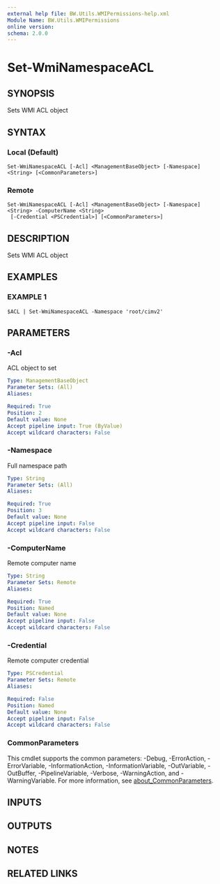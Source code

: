 ```yaml
---
external help file: BW.Utils.WMIPermissions-help.xml
Module Name: BW.Utils.WMIPermissions
online version:
schema: 2.0.0
---
```


# Set-WmiNamespaceACL

## SYNOPSIS
Sets WMI ACL object

## SYNTAX

### Local (Default)
```
Set-WmiNamespaceACL [-Acl] <ManagementBaseObject> [-Namespace] <String> [<CommonParameters>]
```

### Remote
```
Set-WmiNamespaceACL [-Acl] <ManagementBaseObject> [-Namespace] <String> -ComputerName <String>
 [-Credential <PSCredential>] [<CommonParameters>]
```

## DESCRIPTION
Sets WMI ACL object

## EXAMPLES

### EXAMPLE 1
```
$ACL | Set-WmiNamespaceACL -Namespace 'root/cimv2'
```

## PARAMETERS

### -Acl
ACL object to set

```yaml
Type: ManagementBaseObject
Parameter Sets: (All)
Aliases:

Required: True
Position: 2
Default value: None
Accept pipeline input: True (ByValue)
Accept wildcard characters: False
```

### -Namespace
Full namespace path

```yaml
Type: String
Parameter Sets: (All)
Aliases:

Required: True
Position: 3
Default value: None
Accept pipeline input: False
Accept wildcard characters: False
```

### -ComputerName
Remote computer name

```yaml
Type: String
Parameter Sets: Remote
Aliases:

Required: True
Position: Named
Default value: None
Accept pipeline input: False
Accept wildcard characters: False
```

### -Credential
Remote computer credential

```yaml
Type: PSCredential
Parameter Sets: Remote
Aliases:

Required: False
Position: Named
Default value: None
Accept pipeline input: False
Accept wildcard characters: False
```

### CommonParameters
This cmdlet supports the common parameters: -Debug, -ErrorAction, -ErrorVariable, -InformationAction, -InformationVariable, -OutVariable, -OutBuffer, -PipelineVariable, -Verbose, -WarningAction, and -WarningVariable. For more information, see [about_CommonParameters](http://go.microsoft.com/fwlink/?LinkID=113216).

## INPUTS

## OUTPUTS

## NOTES

## RELATED LINKS
